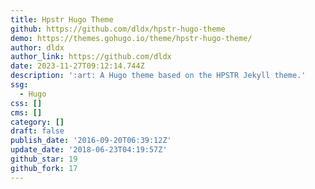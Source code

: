```yaml
---
title: Hpstr Hugo Theme
github: https://github.com/dldx/hpstr-hugo-theme
demo: https://themes.gohugo.io/theme/hpstr-hugo-theme/
author: dldx
author_link: https://github.com/dldx
date: 2023-11-27T09:12:14.744Z
description: ':art: A Hugo theme based on the HPSTR Jekyll theme.'
ssg:
  - Hugo
css: []
cms: []
category: []
draft: false
publish_date: '2016-09-20T06:39:12Z'
update_date: '2018-06-23T04:19:57Z'
github_star: 19
github_fork: 17
---
```

